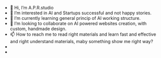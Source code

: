 - 👋 Hi, I’m A.P.R.studio
- 👀 I’m interested in AI and Startups successful and not happy stories.
- 🌱 I’m currently learning general princip of AI working structure.
- 💞️ I’m looking to collaborate on AI powered websites creation, with custom, handmade design.
- 📫 How to reach me to read right materials and learn fast and effective and right understand materials, maby something show me right way?
- 
- 

<!---
aprstudija/aprstudija is a ✨ special ✨ repository because its `README.md` (this file) appears on your GitHub profile.
You can click the Preview link to take a look at your changes.
--->
